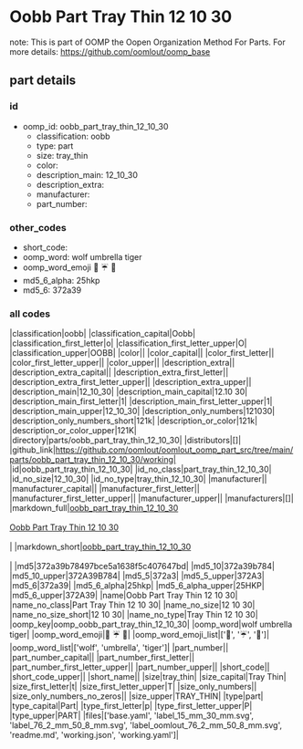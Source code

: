 # Oobb Part Tray Thin 12 10 30  

note: This is part of OOMP the Oopen Organization Method For Parts. For more details: https://github.com/oomlout/oomp_base

##  part details





### id
* oomp_id: oobb_part_tray_thin_12_10_30
  * classification: oobb
  * type: part
  * size: tray_thin
  * color: 
  * description_main: 12_10_30
  * description_extra: 
  * manufacturer: 
  * part_number: 

### other_codes
* short_code: 
* oomp_word: wolf umbrella tiger
* oomp_word_emoji :wolf: :umbrella: :tiger:
* md5_6_alpha: 25hkp
* md5_6: 372a39

### all codes 
|classification|oobb|
|classification_capital|Oobb|
|classification_first_letter|o|
|classification_first_letter_upper|O|
|classification_upper|OOBB|
|color||
|color_capital||
|color_first_letter||
|color_first_letter_upper||
|color_upper||
|description_extra||
|description_extra_capital||
|description_extra_first_letter||
|description_extra_first_letter_upper||
|description_extra_upper||
|description_main|12_10_30|
|description_main_capital|12.10 30|
|description_main_first_letter|1|
|description_main_first_letter_upper|1|
|description_main_upper|12_10_30|
|description_only_numbers|121030|
|description_only_numbers_short|121k|
|description_or_color|121k|
|description_or_color_upper|121K|
|directory|parts/oobb_part_tray_thin_12_10_30|
|distributors|[]|
|github_link|https://github.com/oomlout/oomlout_oomp_part_src/tree/main/parts/oobb_part_tray_thin_12_10_30/working|
|id|oobb_part_tray_thin_12_10_30|
|id_no_class|part_tray_thin_12_10_30|
|id_no_size|12_10_30|
|id_no_type|tray_thin_12_10_30|
|manufacturer||
|manufacturer_capital||
|manufacturer_first_letter||
|manufacturer_first_letter_upper||
|manufacturer_upper||
|manufacturers|[]|
|markdown_full|[oobb_part_tray_thin_12_10_30](https://github.com/oomlout/oomlout_oomp_part_src/tree/main/parts/oobb_part_tray_thin_12_10_30/working)<br>[](https://github.com/oomlout/oomlout_oomp_part_src/tree/main/parts/oobb_part_tray_thin_12_10_30/working)<br>[Oobb Part Tray Thin 12 10 30](https://github.com/oomlout/oomlout_oomp_part_src/tree/main/parts/oobb_part_tray_thin_12_10_30/working)<br><br>|
|markdown_short|[oobb_part_tray_thin_12_10_30](https://github.com/oomlout/oomlout_oomp_part_src/tree/main/parts/oobb_part_tray_thin_12_10_30/working)<br><br>|
|md5|372a39b78497bce5a1638f5c407647bd|
|md5_10|372a39b784|
|md5_10_upper|372A39B784|
|md5_5|372a3|
|md5_5_upper|372A3|
|md5_6|372a39|
|md5_6_alpha|25hkp|
|md5_6_alpha_upper|25HKP|
|md5_6_upper|372A39|
|name|Oobb Part Tray Thin 12 10 30|
|name_no_class|Part Tray Thin 12 10 30|
|name_no_size|12 10 30|
|name_no_size_short|12 10 30|
|name_no_type|Tray Thin 12 10 30|
|oomp_key|oomp_oobb_part_tray_thin_12_10_30|
|oomp_word|wolf umbrella tiger|
|oomp_word_emoji|:wolf: :umbrella: :tiger:|
|oomp_word_emoji_list|[':wolf:', ':umbrella:', ':tiger:']|
|oomp_word_list|['wolf', 'umbrella', 'tiger']|
|part_number||
|part_number_capital||
|part_number_first_letter||
|part_number_first_letter_upper||
|part_number_upper||
|short_code||
|short_code_upper||
|short_name||
|size|tray_thin|
|size_capital|Tray Thin|
|size_first_letter|t|
|size_first_letter_upper|T|
|size_only_numbers||
|size_only_numbers_no_zeros||
|size_upper|TRAY_THIN|
|type|part|
|type_capital|Part|
|type_first_letter|p|
|type_first_letter_upper|P|
|type_upper|PART|
|files|['base.yaml', 'label_15_mm_30_mm.svg', 'label_76_2_mm_50_8_mm.svg', 'label_oomlout_76_2_mm_50_8_mm.svg', 'readme.md', 'working.json', 'working.yaml']|

